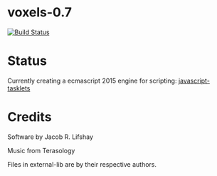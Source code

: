 voxels-0.7
==========
[![Build Status](https://travis-ci.org/programmerjake/voxels-0.7.svg?branch=master)](https://travis-ci.org/programmerjake/voxels-0.7)

Status
======

Currently creating a ecmascript 2015 engine for scripting: [javascript-tasklets](https://github.com/programmerjake/javascript-tasklets)

Credits
=======

Software by Jacob R. Lifshay

Music from Terasology

Files in external-lib are by their respective authors.
